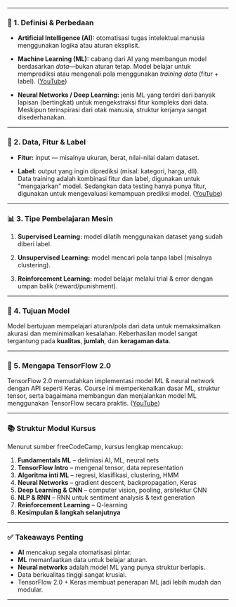 
---

### 🧠 1. Definisi & Perbedaan

- **Artificial Intelligence (AI):** otomatisasi tugas intelektual manusia menggunakan logika atau aturan eksplisit.
    
- **Machine Learning (ML):** cabang dari AI yang membangun model berdasarkan _data_—bukan aturan tetap. Model belajar untuk memprediksi atau mengenali pola menggunakan _training data_ (fitur + label). ([YouTube](https://m.youtube.com/watch?t=6s&v=tpCFfeUEGs8&utm_source=chatgpt.com "Learn TensorFlow and Deep Learning fundamentals with Python ..."))
    
- **Neural Networks / Deep Learning:** jenis ML yang terdiri dari banyak lapisan (bertingkat) untuk mengekstraksi fitur kompleks dari data. Meskipun terinspirasi dari otak manusia, struktur kerjanya sangat disederhanakan.
    

---

### 🧩 2. Data, Fitur & Label

- **Fitur:** input — misalnya ukuran, berat, nilai-nilai dalam dataset.
    
- **Label:** output yang ingin diprediksi (misal: kategori, harga, dll).  
    Data training adalah kombinasi fitur dan label, digunakan untuk "mengajarkan" model. Sedangkan data testing hanya punya fitur, digunakan untuk mengevaluasi kemampuan prediksi model. ([YouTube](https://m.youtube.com/watch?t=6s&v=tpCFfeUEGs8&utm_source=chatgpt.com "Learn TensorFlow and Deep Learning fundamentals with Python ..."))
    

---

### 📊 3. Tipe Pembelajaran Mesin

1. **Supervised Learning:** model dilatih menggunakan dataset yang sudah diberi label.
    
2. **Unsupervised Learning:** model mencari pola tanpa label (misalnya clustering).
    
3. **Reinforcement Learning:** model belajar melalui trial & error dengan umpan balik (reward/punishment).
    

---

### 🎯 4. Tujuan Model

Model bertujuan mempelajari aturan/pola dari data untuk memaksimalkan akurasi dan meminimalkan kesalahan. Keberhasilan model sangat tergantung pada **kualitas**, **jumlah**, dan **keragaman data**.

---

### 🧩 5. Mengapa TensorFlow 2.0

TensorFlow 2.0 memudahkan implementasi model ML & neural network dengan API seperti Keras. Course ini memperkenalkan dasar ML, struktur tensor, serta bagaimana membangun dan menjalankan model ML menggunakan TensorFlow secara praktis. ([YouTube](https://www.youtube.com/watch?v=LwM7xabuiIc&utm_source=chatgpt.com "TensorfFlow 2 Beginner Course (3 HOURS) - YouTube"))

---

### 📚 Struktur Modul Kursus

Menurut sumber freeCodeCamp, kursus lengkap mencakup:

1. **Fundamentals ML** – delimiasi AI, ML, neural nets
2. **TensorFlow Intro** – mengenal tensor, data representation
3. **Algoritma inti ML** – regresi, klasifikasi, clustering, HMM
4. **Neural Networks** – gradient descent, backpropagation, Keras
5. **Deep Learning & CNN** – computer vision, pooling, arsitektur CNN
6. **NLP & RNN** – RNN untuk sentiment analysis & text generation
7. **Reinforcement Learning** – Q-learning
8. **Kesimpulan & langkah selanjutnya**
    

---

### ✅ Takeaways Penting

- **AI** mencakup segala otomatisasi pintar.
- **ML** memanfaatkan data untuk belajar aturan.
- **Neural networks** adalah model ML yang punya struktur berlapis.
- Data berkualitas tinggi sangat krusial.
- TensorFlow 2.0 + Keras membuat penerapan ML jadi lebih mudah dan modular.
    

---
